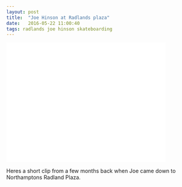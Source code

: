 ```yaml
---
layout: post
title:  "Joe Hinson at Radlands plaza"
date:   2016-05-22 11:00:40
tags: radlands joe hinson skateboarding
---
```


<div class="post--video">
	<iframe width="420" height="315" src="//www.youtube.com/embed/TvATVoCxv10" frameborder="0" allowfullscreen></iframe>
</div>

Heres a short clip from a few months back when Joe came down to Northamptons Radland Plaza.